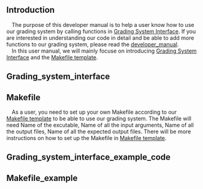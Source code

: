 ## Introduction
&emsp;The purpose of this developer manual is to help a user know how to use our grading system by calling functions in [Grading System Interface](TestCases/GradingInterface/interface.py).
If you are interested in understanding our code in detail and be able to add more functions to our grading system, please read the [developer_manual](developer_manual.md).  
&emsp;In this user manual, we will mainly focuse on introducing [Grading System Interface](TestCases/GradingInterface/interface.py) and the [Makefile template](grading_system_helper/Makefile).    

## Grading_system_interface


## Makefile
&emsp;As a user, you need to set up your own Makefile according to our [Makefile template](grading_system_helper/Makefile) to be able to use our grading system. 
The Makefile will need Name of the excutable, Name of all the input arguments, Name of all the output files, Name of all the expected output files. There will be
more instructions on how to set up the Makefile in [Makefile template](grading_system_helper/Makefile).  

## Grading_system_interface_example_code



## Makefile_example
